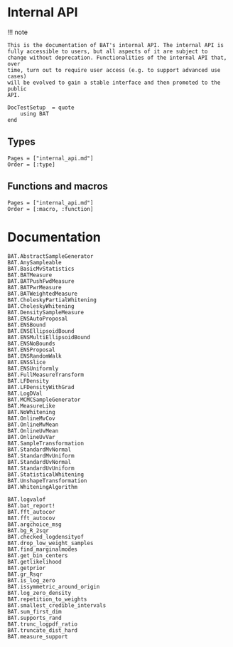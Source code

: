 # Internal API

!!! note

    This is the documentation of BAT's internal API. The internal API is
    fully accessible to users, but all aspects of it are subject to
    change without deprecation. Functionalities of the internal API that, over
    time, turn out to require user access (e.g. to support advanced use cases)
    will be evolved to gain a stable interface and then promoted to the public
    API.

```@meta
DocTestSetup  = quote
    using BAT
end
```

## Types

```@index
Pages = ["internal_api.md"]
Order = [:type]
```

## Functions and macros

```@index
Pages = ["internal_api.md"]
Order = [:macro, :function]
```

# Documentation

```@docs
BAT.AbstractSampleGenerator
BAT.AnySampleable
BAT.BasicMvStatistics
BAT.BATMeasure
BAT.BATPushFwdMeasure
BAT.BATPwrMeasure
BAT.BATWeightedMeasure
BAT.CholeskyPartialWhitening
BAT.CholeskyWhitening
BAT.DensitySampleMeasure
BAT.ENSAutoProposal
BAT.ENSBound
BAT.ENSEllipsoidBound
BAT.ENSMultiEllipsoidBound
BAT.ENSNoBounds
BAT.ENSProposal
BAT.ENSRandomWalk
BAT.ENSSlice
BAT.ENSUniformly
BAT.FullMeasureTransform
BAT.LFDensity
BAT.LFDensityWithGrad
BAT.LogDVal
BAT.MCMCSampleGenerator
BAT.MeasureLike
BAT.NoWhitening
BAT.OnlineMvCov
BAT.OnlineMvMean
BAT.OnlineUvMean
BAT.OnlineUvVar
BAT.SampleTransformation
BAT.StandardMvNormal
BAT.StandardMvUniform
BAT.StandardUvNormal
BAT.StandardUvUniform
BAT.StatisticalWhitening
BAT.UnshapeTransformation
BAT.WhiteningAlgorithm

BAT.logvalof
BAT.bat_report!
BAT.fft_autocor
BAT.fft_autocov
BAT.argchoice_msg
BAT.bg_R_2sqr
BAT.checked_logdensityof
BAT.drop_low_weight_samples
BAT.find_marginalmodes
BAT.get_bin_centers
BAT.getlikelihood
BAT.getprior
BAT.gr_Rsqr
BAT.is_log_zero
BAT.issymmetric_around_origin
BAT.log_zero_density
BAT.repetition_to_weights
BAT.smallest_credible_intervals
BAT.sum_first_dim
BAT.supports_rand
BAT.trunc_logpdf_ratio
BAT.truncate_dist_hard
BAT.measure_support
```
